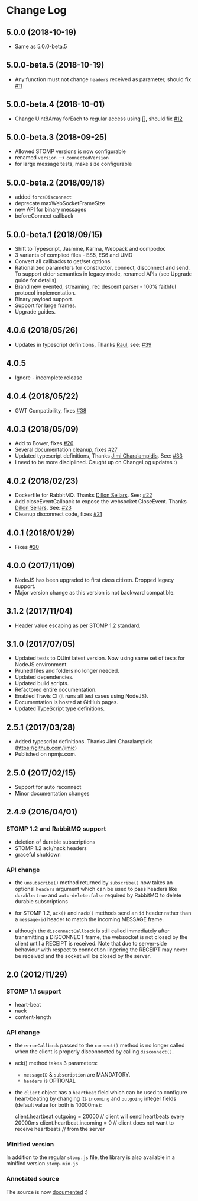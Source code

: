 # Change Log

## 5.0.0 (2018-10-19)

* Same as 5.0.0-beta.5

## 5.0.0-beta.5 (2018-10-19)

* Any function must not change `headers` received as parameter, should fix [#11](https://github.com/stomp-js/stompjs/issues/11)

## 5.0.0-beta.4 (2018-10-01)

* Change Uint8Array forEach to regular access using [], should fix [#12](https://github.com/stomp-js/stompjs/issues/12)

## 5.0.0-beta.3 (2018-09-25)

* Allowed STOMP versions is now configurable
* renamed `version` --> `connectedVersion`
* for large message tests, make size configurable

## 5.0.0-beta.2 (2018/09/18)

* added `forceDisconnect`
* deprecate maxWebSocketFrameSize
* new API for binary messages
* beforeConnect callback

## 5.0.0-beta.1 (2018/09/15)

* Shift to Typescript, Jasmine, Karma, Webpack and compodoc
* 3 variants of complied files - ES5, ES6 and UMD
* Convert all callbacks to get/set options
* Rationalized parameters for constructor, connect, disconnect and send.
  To support older semantics in legacy mode, renamed APIs (see Upgrade guide for details).
* Brand new evented, streaming, rec descent parser - 100% faithful protocol implementation.
* Binary payload support.
* Support for large frames.
* Upgrade guides.

## 4.0.6 (2018/05/26)

* Updates in typescript definitions, Thanks [Raul](https://github.com/rulonder),
  see: [#39](https://github.com/stomp-js/stomp-websocket/pull/39)

## 4.0.5

* Ignore - incomplete release

## 4.0.4 (2018/05/22)

* GWT Compatibility, fixes [#38](https://github.com/stomp-js/stomp-websocket/issues/38)

## 4.0.3 (2018/05/09)

* Add to Bower, fixes [#26](https://github.com/stomp-js/stomp-websocket/issues/26)
* Several documentation cleanup, fixes [#27](https://github.com/stomp-js/stomp-websocket/issues/27)
* Updated typescript definitions, Thanks [Jimi Charalampidis](https://github.com/jimic).
  See: [#33](https://github.com/stomp-js/stomp-websocket/pull/33)
* I need to be more disciplined. Caught up on ChangeLog updates :)

## 4.0.2 (2018/02/23)

* Dockerfile for RabbitMQ. Thanks [Dillon Sellars](https://github.com/dillon-sellars).
  See: [#22](https://github.com/stomp-js/stomp-websocket/pull/22)
* Add closeEventCallback to expose the websocket CloseEvent.
  Thanks [Dillon Sellars](https://github.com/dillon-sellars).
  See: [#23](https://github.com/stomp-js/stomp-websocket/pull/23)
* Cleanup disconnect code, fixes [#21](https://github.com/stomp-js/stomp-websocket/issues/21)

## 4.0.1 (2018/01/29)

* Fixes [#20](https://github.com/stomp-js/stomp-websocket/issues/20)

## 4.0.0 (2017/11/09)

* NodeJS has been upgraded to first class citizen. Dropped legacy support.
* Major version change as this version is not backward compatible.

## 3.1.2 (2017/11/04)

* Header value escaping as per STOMP 1.2 standard.

## 3.1.0 (2017/07/05)

* Updated tests to QUint latest version. Now using same set of tests
  for NodeJS environment.
* Pruned files and folders no longer needed.
* Updated dependencies.
* Updated build scripts.
* Refactored entire documentation.
* Enabled Travis CI (it runs all test cases using NodeJS).
* Documentation is hosted at GitHub pages.
* Updated TypeScript type definitions.

## 2.5.1 (2017/03/28)

* Added typescript definitions. Thanks Jimi Charalampidis (https://github.com/jimic)
* Published on npmjs.com.

## 2.5.0 (2017/02/15)

* Support for auto reconnect
* Minor documentation changes

## 2.4.9 (2016/04/01)

### STOMP 1.2 and RabbitMQ support

* deletion of durable subscriptions
* STOMP 1.2 ack/nack headers
* graceful shutdown

### API change

* the `unsubscribe()` method returned by `subscribe()` now takes an optional
 `headers` argument which can be used to pass headers like `durable:true` and
 `auto-delete:false` required by RabbitMQ to delete durable subscriptions

* for STOMP 1.2, `ack()` and `nack()` methods send an `id` header rather than
 a `message-id` header to match the incoming MESSAGE frame.

* although the `disconnectCallback` is still called immediately after transmitting
a DISCONNECT frame, the websocket is not closed by the client until a RECEIPT is
received. Note that due to server-side behaviour with respect to connection lingering
the RECEIPT may never be received and the socket will be closed by the server.
## 2.0 (2012/11/29)

### STOMP 1.1 support

* heart-beat
* nack
* content-length

### API change

* the `errorCallback` passed to the `connect()` method is no longer called when the
  client is properly disconnected by calling `disconnect()`.

* ack() method takes 3 parameters:
  * `messageID` & `subscription` are MANDATORY.
  * `headers` is OPTIONAL

* the `client` object has a `heartbeat` field which can be used to configure heart-beating by changing its `incoming` and `outgoing` integer fields (default value for both is 10000ms):

    client.heartbeat.outgoing = 20000 // client will send heartbeats every 20000ms
    client.heartbeat.incoming = 0 // client does not want to receive heartbeats
                                  // from the server

### Minified version

In addition to the regular `stomp.js` file, the library is also available in a minified version `stomp.min.js`

### Annotated source

The source is now [documented](http://jmesnil.net/stomp-websocket/stomp.html) :)
